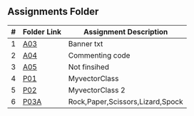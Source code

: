 ##  Assignments Folder

|   #   | Folder Link | Assignment Description |
| :---: | ----------- | ---------------------- |
| 1|  <a href ="https://github.com/ezapez/2143-OOP-Zapata/tree/main/Assignments/A03">A03</a>|Banner txt                          |
| 2|  <a href ="https://github.com/ezapez/2143-OOP-Zapata/tree/main/Assignments/A04">A04</a>|Commenting code                     |
| 3|  <a href ="https://github.com/ezapez/2143-OOP-Zapata/tree/main/Assignments/A05">A05</a>|Not finsihed                        |
| 4|  <a href ="https://github.com/ezapez/2143-OOP-Zapata/tree/main/Assignments/P01">P01</a>|MyvectorClass                       |
| 5|  <a href ="https://github.com/ezapez/2143-OOP-Zapata/tree/main/Assignments/P02">P02</a>|MyvectorClass 2                     |
| 6|<a href ="https://github.com/ezapez/2143-OOP-Zapata/tree/main/Assignments/P03A">P03A</a>| Rock,Paper,Scissors,Lizard,Spock   |
